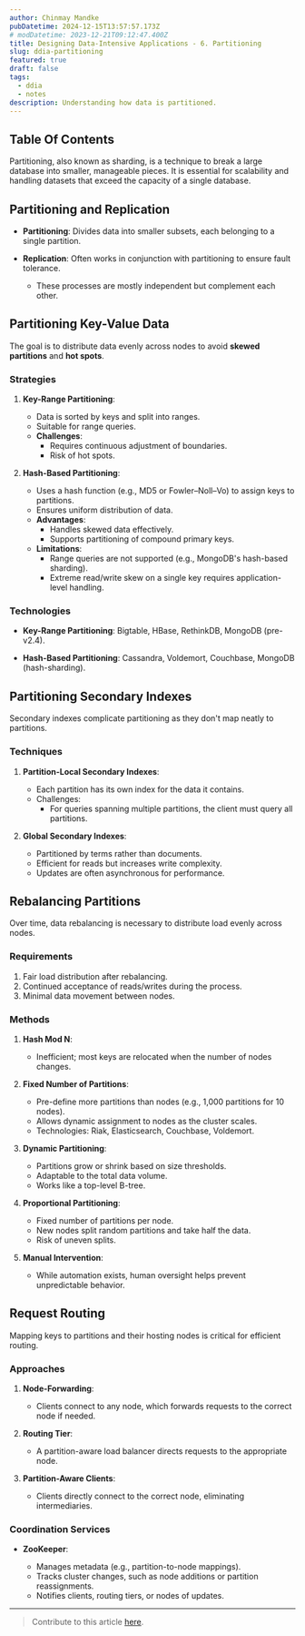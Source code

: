 ```yaml
---
author: Chinmay Mandke
pubDatetime: 2024-12-15T13:57:57.173Z
# modDatetime: 2023-12-21T09:12:47.400Z
title: Designing Data-Intensive Applications - 6. Partitioning
slug: ddia-partitioning
featured: true
draft: false
tags:
  - ddia
  - notes
description: Understanding how data is partitioned.
---
```


## Table Of Contents

Partitioning, also known as sharding, is a technique to break a large database into smaller, manageable pieces. It is essential for scalability and handling datasets that exceed the capacity of a single database.

## Partitioning and Replication

- **Partitioning**: Divides data into smaller subsets, each belonging to a single partition.

- **Replication**: Often works in conjunction with partitioning to ensure fault tolerance.

  - These processes are mostly independent but complement each other.

## Partitioning Key-Value Data

The goal is to distribute data evenly across nodes to avoid **skewed partitions** and **hot spots**.

### Strategies

1. **Key-Range Partitioning**:

   - Data is sorted by keys and split into ranges.
   - Suitable for range queries.
   - **Challenges**:
     - Requires continuous adjustment of boundaries.
     - Risk of hot spots.

2. **Hash-Based Partitioning**:

   - Uses a hash function (e.g., MD5 or Fowler–Noll–Vo) to assign keys to partitions.
   - Ensures uniform distribution of data.
   - **Advantages**:
     - Handles skewed data effectively.
     - Supports partitioning of compound primary keys.
   - **Limitations**:
     - Range queries are not supported (e.g., MongoDB's hash-based sharding).
     - Extreme read/write skew on a single key requires application-level handling.

### Technologies

- **Key-Range Partitioning**: Bigtable, HBase, RethinkDB, MongoDB (pre-v2.4).

- **Hash-Based Partitioning**: Cassandra, Voldemort, Couchbase, MongoDB (hash-sharding).

## Partitioning Secondary Indexes

Secondary indexes complicate partitioning as they don't map neatly to partitions.

### Techniques

1. **Partition-Local Secondary Indexes**:

   - Each partition has its own index for the data it contains.
   - Challenges:
     - For queries spanning multiple partitions, the client must query all partitions.

2. **Global Secondary Indexes**:

   - Partitioned by terms rather than documents.
   - Efficient for reads but increases write complexity.
   - Updates are often asynchronous for performance.

## Rebalancing Partitions

Over time, data rebalancing is necessary to distribute load evenly across nodes.

### Requirements

1. Fair load distribution after rebalancing.
2. Continued acceptance of reads/writes during the process.
3. Minimal data movement between nodes.

### Methods

1. **Hash Mod N**:
   - Inefficient; most keys are relocated when the number of nodes changes.

2. **Fixed Number of Partitions**:

   - Pre-define more partitions than nodes (e.g., 1,000 partitions for 10 nodes).
   - Allows dynamic assignment to nodes as the cluster scales.
   - Technologies: Riak, Elasticsearch, Couchbase, Voldemort.

3. **Dynamic Partitioning**:
   - Partitions grow or shrink based on size thresholds.
   - Adaptable to the total data volume.
   - Works like a top-level B-tree.

4. **Proportional Partitioning**:

   - Fixed number of partitions per node.
   - New nodes split random partitions and take half the data.
   - Risk of uneven splits.

5. **Manual Intervention**:

   - While automation exists, human oversight helps prevent unpredictable behavior.

## Request Routing

Mapping keys to partitions and their hosting nodes is critical for efficient routing.

### Approaches

1. **Node-Forwarding**:

   - Clients connect to any node, which forwards requests to the correct node if needed.

2. **Routing Tier**:

   - A partition-aware load balancer directs requests to the appropriate node.

3. **Partition-Aware Clients**:

   - Clients directly connect to the correct node, eliminating intermediaries.

### Coordination Services

- **ZooKeeper**:

  - Manages metadata (e.g., partition-to-node mappings).
  - Tracks cluster changes, such as node additions or partition reassignments.
  - Notifies clients, routing tiers, or nodes of updates.

---
> Contribute to this article [here](https://github.com/programmer-04/ddia-notes.git).
